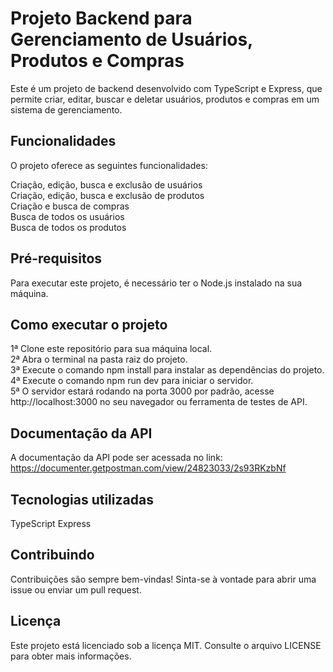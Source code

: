 # Projeto Backend para Gerenciamento de Usuários, Produtos e Compras

Este é um projeto de backend desenvolvido com TypeScript e Express, que permite criar, editar, buscar e deletar usuários, produtos e compras em um sistema de gerenciamento.

## Funcionalidades
O projeto oferece as seguintes funcionalidades:

Criação, edição, busca e exclusão de usuários  
Criação, edição, busca e exclusão de produtos  
Criação e busca de compras  
Busca de todos os usuários  
Busca de todos os produtos  

## Pré-requisitos

Para executar este projeto, é necessário ter o Node.js instalado na sua máquina.

## Como executar o projeto

1ª Clone este repositório para sua máquina local.  
2ª Abra o terminal na pasta raiz do projeto.  
3ª Execute o comando npm install para instalar as dependências do projeto.  
4ª Execute o comando npm run dev para iniciar o servidor.  
5ª O servidor estará rodando na porta 3000 por padrão, acesse http://localhost:3000 no seu navegador ou ferramenta de testes de API.  

## Documentação da API
A documentação da API pode ser acessada no link: https://documenter.getpostman.com/view/24823033/2s93RKzbNf

## Tecnologias utilizadas

TypeScript
Express

## Contribuindo
Contribuições são sempre bem-vindas! Sinta-se à vontade para abrir uma issue ou enviar um pull request.

## Licença
Este projeto está licenciado sob a licença MIT. Consulte o arquivo LICENSE para obter mais informações.
